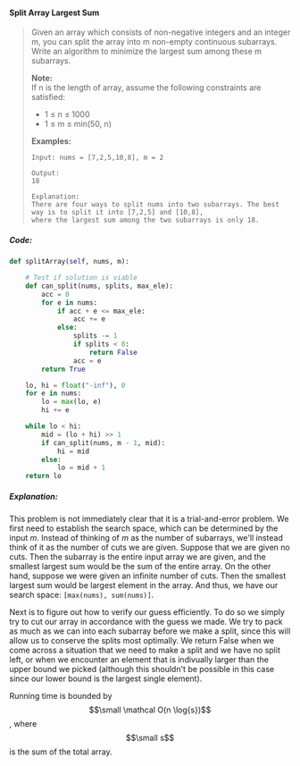 #### Split Array Largest Sum

> Given an array which consists of non-negative integers and an integer m, you can split the array into m non-empty continuous subarrays. Write an algorithm to minimize the largest sum among these m subarrays.
>
> **Note:**  
>  If n is the length of array, assume the following constraints are satisfied:
>
> * 1 ≤ n ≤ 1000
> * 1 ≤ m ≤ min\(50, n\)
>
> **Examples:**
>
> ```
> Input: nums = [7,2,5,10,8], m = 2
>
> Output:
> 18
>
> Explanation:
> There are four ways to split nums into two subarrays. The best way is to split it into [7,2,5] and [10,8], 
> where the largest sum among the two subarrays is only 18.
> ```

##### Code:

```py
def splitArray(self, nums, m):

    # Test if solution is viable
    def can_split(nums, splits, max_ele):
        acc = 0
        for e in nums:
            if acc + e <= max_ele:
                acc += e
            else:
                splits -= 1
                if splits < 0:
                    return False
                acc = e
        return True

    lo, hi = float("-inf"), 0
    for e in nums:
        lo = max(lo, e)
        hi += e

    while lo < hi:
        mid = (lo + hi) >> 1
        if can_split(nums, m - 1, mid):
            hi = mid
        else:
            lo = mid + 1
    return lo
```

##### Explanation:

This problem is not immediately clear that it is a trial-and-error problem. We first need to establish the search space, which can be determined by the input _m_. Instead of thinking of _m_ as the number of subarrays, we'll instead think of it as the number of cuts we are given. Suppose that we are given no cuts. Then the subarray is the entire input array we are given, and the smallest largest sum would be the sum of the entire array. On the other hand, suppose we were given an infinite number of cuts. Then the smallest largest sum would be largest element in the array. And thus, we have our search space: `[max(nums), sum(nums)]`.

Next is to figure out how to verify our guess efficiently. To do so we simply try to cut our array in accordance with the guess we made. We try to pack as much as we can into each subarray before we make a split, since this will allow us to conserve the splits most optimally. We return False when we come across a situation that we need to make a split and we have no split left, or when we encounter an element that is indivually larger than the upper bound we picked \(although this shouldn't be possible in this case since our lower bound is the largest single element\).

Running time is bounded by $$\small \mathcal O(n \log{s})$$, where $$\small s$$ is the sum of the total array.

